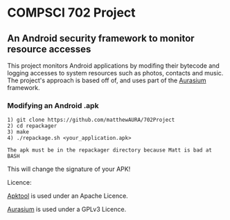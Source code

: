 # COMPSCI 702 Project

## An Android security framework to monitor resource accesses

This project monitors Android applications by modifing their bytecode and logging accesses to system resources such as photos, contacts and music. The project's approach is based off of, and uses part of the [Aurasium](https://github.com/xurubin/aurasium) framework. 

### Modifying an Android .apk

```
1) git clone https://github.com/matthewAURA/702Project
2) cd repackager
3) make
4) ./repackage.sh <your_application.apk> 

The apk must be in the repackager directory because Matt is bad at BASH
```

This will change the signature of your APK!

Licence:

[Apktool](https://github.com/iBotPeaches/Apktool) is used under an Apache Licence.

[Aurasium](https://github.com/xurubin/aurasium) is used under a GPLv3 Licence.
